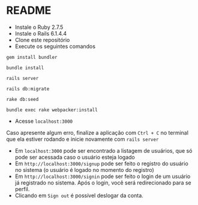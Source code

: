 # README
- Instale o Ruby 2.7.5
- Instale o Rails 6.1.4.4
- Clone este repositório
- Execute os seguintes comandos

```
gem install bundler
```
```
bundle install
```
```
rails server
```
```
rails db:migrate
```
```
rake db:seed
```
```
bundle exec rake webpacker:install
```
- Acesse `localhost:3000`

Caso apresente algum erro, finalize a aplicação com `Ctrl + C` no terminal que ela estiver rodando e inicie novamente com `rails server`

- Em `localhost:3000` pode ser encontrado a listagem de usuários, que só pode ser acessada caso o usuário esteja logado
- Em `http://localhost:3000/signup` pode ser feito o registro do usuário no sistema (o usuário é logado no momento do registro)
- Em `http://localhost:3000/signin` pode ser feito o login de um usuário já registrado no sistema. Após o login, você será redirecionado para se perfil.
- Clicando em `Sign out` é possível deslogar da conta.
